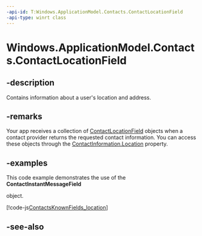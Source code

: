 ```yaml
---
-api-id: T:Windows.ApplicationModel.Contacts.ContactLocationField
-api-type: winrt class
---
```


<!-- Class syntax.
public class ContactLocationField : Windows.ApplicationModel.Contacts.IContactField, Windows.ApplicationModel.Contacts.IContactLocationField
-->

# Windows.ApplicationModel.Contacts.ContactLocationField

## -description
Contains information about a user's location and address.

## -remarks
Your app receives a collection of [ContactLocationField](contactlocationfield.md) objects when a contact provider returns the requested contact information. You can access these objects through the [ContactInformation.Location](contactlocationfield.md) property.

## -examples
This code example demonstrates the use of the **ContactInstantMessageField**
<!--Is ContactInstantMessageField the right name to use here? It seems the example should be for ContactLocationField.-->
object.



[!code-js[ContactsKnownFields_location](../windows.applicationmodel.contacts.provider/code/ContactsMain/javascript/js/contacts.js#SnippetContactsKnownFields_location)]

## -see-also

